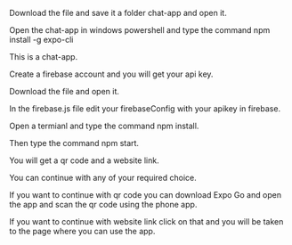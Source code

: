 Download the file and save it a folder chat-app and open it.

Open the chat-app in windows powershell and type the command npm install -g expo-cli

This is a chat-app.

Create a firebase account and you will get your api key.

Download the file and open it.

In the firebase.js file edit your firebaseConfig with your apikey in firebase.

Open a termianl and type the command npm install.

Then type the command npm start.

You will get a qr code and a website link.

You can continue with any of your required choice.

If you want to continue with qr code you can download Expo Go and open the app and scan the qr code using the phone app.

If you want to continue with website link click on that and you will be taken to the page where you can use the app.  
